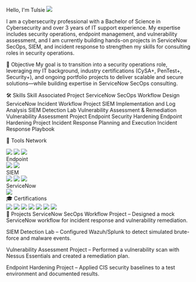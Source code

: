 Hello, I'm Tulsie
<a href="https://www.linkedin.com/in/tulsie-dukharan/"><img src="https://img.shields.io/badge/-LinkedIn-0072b1?&style=for-the-badge&logo=linkedin&logoColor=white" /></a>

I am a cybersecurity professional with a Bachelor of Science in Cybersecurity and over 3 years of IT support experience. My expertise includes security operations, endpoint management, and vulnerability assessment, and I am currently building hands-on projects in ServiceNow SecOps, SIEM, and incident response to strengthen my skills for consulting roles in security operations.

🎯 Objective
My goal is to transition into a security operations role, leveraging my IT background, industry certifications (CySA+, PenTest+, Security+), and ongoing portfolio projects to deliver scalable and secure solutions—while building expertise in ServiceNow SecOps consulting.

🛠 Skills
Skill	Associated Project
ServiceNow SecOps Workflow Design	ServiceNow Incident Workflow Project
SIEM Implementation and Log Analysis	SIEM Detection Lab
Vulnerability Assessment & Remediation	Vulnerability Assessment Project
Endpoint Security Hardening	Endpoint Hardening Project
Incident Response Planning and Execution	Incident Response Playbook

🧰 Tools
Network
<div> <img src="https://img.shields.io/badge/-Wireshark-1679A7?&style=for-the-badge&logo=Wireshark&logoColor=white" /> <img src="https://img.shields.io/badge/-Suricata-EF3B2D?&style=for-the-badge&logo=Suricata&logoColor=white" /> <img src="https://img.shields.io/badge/-Zeek-777BB4?&style=for-the-badge&logo=Zeek&logoColor=white" /> </div>
Endpoint
<div> <img src="https://img.shields.io/badge/-Microsoft_Defender_for_Endpoint-00A4EF?&style=for-the-badge&logo=Microsoft&logoColor=white" /> <img src="https://img.shields.io/badge/-Velociraptor-4B275F?&style=for-the-badge&logo=Velociraptor&logoColor=white" /> </div>
SIEM
<div> <img src="https://img.shields.io/badge/-Microsoft_Sentinel-0078D4?&style=for-the-badge&logo=Microsoft&logoColor=white" /> <img src="https://img.shields.io/badge/-Splunk-000000?&style=for-the-badge&logo=Splunk&logoColor=white" /> <img src="https://img.shields.io/badge/-Wazuh-005571?&style=for-the-badge&logo=Elastic&logoColor=white" /> </div>
ServiceNow
<div> <img src="https://img.shields.io/badge/-ServiceNow-13AA52?&style=for-the-badge&logo=ServiceNow&logoColor=white" /> </div>
🎓 Certifications
<div> <img src="https://img.shields.io/badge/-CySA%2B-FF0000?&style=for-the-badge&logo=CompTIA&logoColor=white" /> <img src="https://img.shields.io/badge/-PenTest%2B-800080?&style=for-the-badge&logo=CompTIA&logoColor=white" /> <img src="https://img.shields.io/badge/-Security%2B-FF0000?&style=for-the-badge&logo=CompTIA&logoColor=white" /> <img src="https://img.shields.io/badge/-Network%2B-007ACC?&style=for-the-badge&logo=CompTIA&logoColor=white" /> <img src="https://img.shields.io/badge/-A%2B-4D4D4D?&style=for-the-badge&logo=CompTIA&logoColor=white" /> <img src="https://img.shields.io/badge/-ITIL_4-006400?&style=for-the-badge&logoColor=white" /> <img src="https://img.shields.io/badge/-SSCP-000080?&style=for-the-badge&logoColor=white" /> </div>
🚀 Projects
ServiceNow SecOps Workflow Project – Designed a mock ServiceNow workflow for incident response and vulnerability remediation.

SIEM Detection Lab – Configured Wazuh/Splunk to detect simulated brute-force and malware events.

Vulnerability Assessment Project – Performed a vulnerability scan with Nessus Essentials and created a remediation plan.

Endpoint Hardening Project – Applied CIS security baselines to a test environment and documented results.

